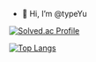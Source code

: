 - 👋 Hi, I’m @typeYu



[![Solved.ac Profile](http://mazassumnida.wtf/api/v2/generate_badge?boj=백준아이디)](https://solved.ac/typeyu/)



[![Top Langs](https://github-readme-stats.vercel.app/api/top-langs/?username=yohan050605)](https://github.com/anuraghazra/github-readme-stats)

